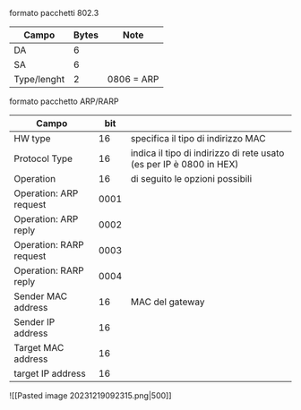 
formato pacchetti 802.3

| Campo            |  Bytes   | Note    |
| ----------- | --- | --- |
| DA          | 6   |     |
| SA          | 6   |     |
| Type/lenght | 2   | 0806 = ARP    |

formato pacchetto ARP/RARP

| Campo                   | bit  |                                                                     |
| ----------------------- | ---- | ------------------------------------------------------------------- |
| HW type                 | 16   | specifica il tipo di indirizzo MAC                                  |
| Protocol Type           | 16   | indica il tipo di indirizzo di rete usato (es per IP è 0800 in HEX) |
| Operation               | 16   | di seguito le opzioni possibili                                                                    |
| Operation: ARP request  | 0001 |                                                                     |
| Operation: ARP reply    | 0002 |                                                                     |
| Operation: RARP request | 0003 |                                                                     |
| Operation: RARP reply   | 0004 |                                                                     |
| Sender MAC address      | 16   | MAC del gateway                                                     |
| Sender IP address       | 16   |                                                                     |
| Target MAC address      | 16   |                                                                     |
| target IP address       | 16   |                                                                     |

![[Pasted image 20231219092315.png|500]]
